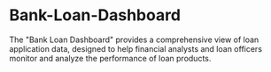 # Bank-Loan-Dashboard
The "Bank Loan Dashboard" provides a comprehensive view of loan application data, designed to help financial analysts and loan officers monitor and analyze the performance of loan products. 
